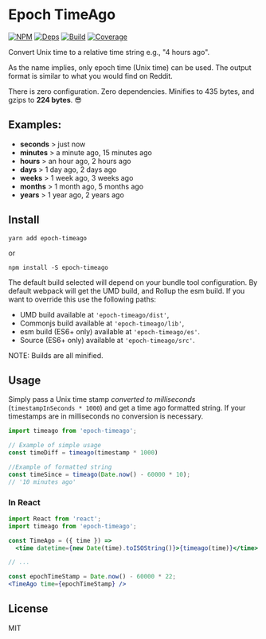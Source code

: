 # Epoch TimeAgo

[![NPM][npm]][npm-url]
[![Deps][deps]][deps-url]
[![Build][build]][build-badge]
[![Coverage][cover]][cover-badge]

Convert Unix time to a relative time string e.g., "4 hours ago".

As the name implies, only epoch time (Unix time) can be used. The output format is similar to what you would find on Reddit.

There is zero configuration. Zero dependencies. Minifies to 435 bytes, and gzips to **224 bytes**. 😎

## Examples:

- **seconds** > just now
- **minutes** > a minute ago, 15 minutes ago
- **hours** > an hour ago, 2 hours ago
- **days** > 1 day ago, 2 days ago
- **weeks** > 1 week ago, 3 weeks ago
- **months** > 1 month ago, 5 months ago
- **years** > 1 year ago, 2 years ago

## Install

`yarn add epoch-timeago`

or

`npm install -S epoch-timeago`

The default build selected will depend on your bundle tool configuration. By default webpack will get the UMD build, and Rollup the esm build. If you want to override this use the following paths:

- UMD build available at `'epoch-timeago/dist'`,
- Commonjs build available at `'epoch-timeago/lib'`,
- esm build (ES6+ only) available at `'epoch-timeago/es'`.
- Source (ES6+ only) available at `'epoch-timeago/src'`.

NOTE: Builds are all minified.

## Usage

Simply pass a Unix time stamp *converted to milliseconds* (`timestampInSeconds * 1000`) and get a time ago formatted string. If your timestamps are in milliseconds no conversion is necessary.

```jsx
import timeago from 'epoch-timeago';

// Example of simple usage
const timeDiff = timeago(timestamp * 1000)

//Example of formatted string
const timeSince = timeago(Date.now() - 60000 * 10);
// '10 minutes ago'
```

### In React

```jsx
import React from 'react';
import timeago from 'epoch-timeago';

const TimeAgo = ({ time }) =>
  <time datetime={new Date(time).toISOString()}>{timeago(time)}</time>

// ...

const epochTimeStamp = Date.now() - 60000 * 22;
<TimeAgo time={epochTimeStamp} />
```

## License

MIT

[npm]: https://img.shields.io/npm/v/epoch-timeago.svg
[npm-url]: https://npmjs.com/package/epoch-timeago

[deps]: https://david-dm.org/simonlc/epoch-timeago.svg
[deps-url]: https://david-dm.org/simonlc/posthtm-minify-classnames

[build]: https://travis-ci.org/simonlc/epoch-timeago.svg?branch=master
[build-badge]: https://travis-ci.org/simonlc/epoch-timeago?branch=master

[cover]: https://coveralls.io/repos/github/simonlc/epoch-timeago/badge.svg?cache
[cover-badge]: https://coveralls.io/github/simonlc/epoch-timeago?branch=master
